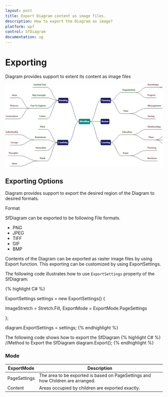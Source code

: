 ```yaml
---
layout: post
title: Export Diagram content as image files.
description: How to export the Diagram as image?
platform: wpf
control: SfDiagram
documentation: ug
---
```


# Exporting

Diagram provides support to extent its content as image files

![](Exporting_images/Exporting_img1.jpeg)

## Exporting Options

Diagram provides support to export the desired region of the Diagram to desired formats.

Format

SfDiagram can be exported to be following File formats.

* PNG
* JPEG
* TIFF
* GIF
* BMP

Contents of the Diagram can be exported as raster image files by using Export function. This exporting can be customized by using ExportSettings.

The following code illustrates how to use `ExportSettings` property of the SfDiagram:

{% highlight C# %}

ExportSettings settings = new ExportSettings()
{

  ImageStretch = Stretch.Fill,
  ExportMode = ExportMode.PageSettings

};

diagram.ExportSettings = settings;
{% endhighlight %}


The following code shows how to export the SfDiagram
{% highlight C# %}
//Method to Export the SfDiagram
diagram.Export();
{% endhighlight %}

### Mode

| ExportMode | Description |
|---|---|
| PageSettings | The area to be exported is based on PageSettings and how Children are arranged. |
| Content | Areas occupied by children are exported exactly. |


